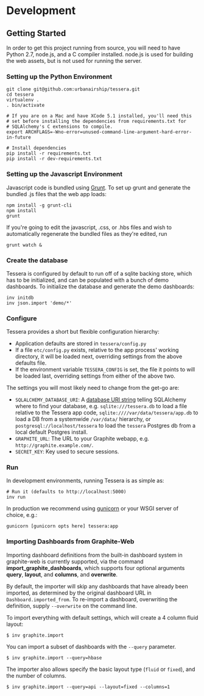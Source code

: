 # Development

## Getting Started

In order to get this project running from source, you will need to
have Python 2.7, node.js, and a C compiler installed. node.js is used
for building the web assets, but is not used for running the server.

### Setting up the Python Environment

```shell
git clone git@github.com:urbanairship/tessera.git
cd tessera
virtualenv .
. bin/activate

# If you are on a Mac and have XCode 5.1 installed, you'll need this
# set before installing the dependencies from requirements.txt for
# SQLAlchemy's C extensions to compile.
export ARCHFLAGS=-Wno-error=unused-command-line-argument-hard-error-in-future

# Install dependencies
pip install -r requirements.txt
pip install -r dev-requirements.txt
```

### Setting up the Javascript Environment

Javascript code is bundled using [Grunt](http://gruntjs.com/). To set
up grunt and generate the bundled .js files that the web app loads:

```shell
npm install -g grunt-cli
npm install
grunt
```

If you're going to edit the javascript, .css, or .hbs files and wish
to automatically regenerate the bundled files as they're edited, run

```
grunt watch &
```

### Create the database

Tessera is configured by default to run off of a sqlite backing
store, which has to be initialized, and can be populated with a bunch
of demo dashboards. To initialize the database and generate the demo
dashboards:

```shell
inv initdb
inv json.import 'demo/*'
```

### Configure

Tessera provides a short but flexible configuration hierarchy:

* Application defaults are stored in `tessera/config.py`
* If a file `etc/config.py` exists, relative to the app process' working
  directory, it will be loaded next, overriding settings from the above
  defaults file.
* If the environment variable `TESSERA_CONFIG` is set, the file it points to
  will be loaded last, overriding settings from either of the above two.

The settings you will most likely need to change from the get-go are:

* `SQLALCHEMY_DATABASE_URI`: A [database URI
  string](http://docs.sqlalchemy.org/en/rel_0_9/core/engines.html#database-urls)
  telling SQLAlchemy where to find your database, e.g. `sqlite:///tessera.db`
  to load a file relative to the Tessera app code,
  `sqlite:////var/data/tessera/app.db` to load a DB from a systemwide
  `/var/data/` hierarchy, or `postgresql://localhost/tessera` to load the
  `tessera` Postgres db from a local default Postgres install.
* `GRAPHITE_URL`: The URL to your Graphite webapp, e.g.
  `http://graphite.example.com/`.
* `SECRET_KEY`: Key used to secure sessions.

### Run

In development environments, running Tessera is as simple as:

```
# Run it (defaults to http://localhost:5000)
inv run
```

In production we recommend using [gunicorn](http://gunicorn.org/) or your WSGI
server of choice, e.g.:

```
gunicorn [gunicorn opts here] tessera:app
```

### Importing Dashboards from Graphite-Web

Importing dashboard definitions from the built-in dashboard system in
graphite-web is currently supported, via the command
**import_graphite_dashboards**, which supports four optional
arguments **query**, **layout**, and **columns**, and **overwrite**.

By default, the importer will skip any dashboards that have already
been imported, as determined by the original dashboard URL in
``Dashboard.imported_from``. To re-import a dashboard, overwriting the
definition, supply ``--overwrite`` on the command line.

To import everything with default settings, which will create a 4
column fluid layout:

```shell
$ inv graphite.import
```

You can import a subset of dashboards with the ``--query`` parameter.

```shell
$ inv graphite.import --query=hbase
```

The importer also allows specify the basic layout type (``fluid`` or
``fixed``), and the number of columns.

```shell
$ inv graphite.import --query=api --layout=fixed --columns=1
```
